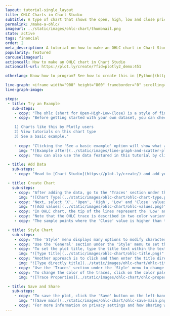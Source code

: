 ```yaml
---
layout: tutorial-single_layout
title: OHLC Charts in Chart Studio
subtitle: A type of chart that shows the open, high, low and close price of financial data over a certain period of time.
permalink: /make-a-ohlc/
imageurl: ../static/images/ohlc-chart/thumbnail.png
state: active
tags: financial
order: 2
meta_description: A tutorial on how to make an OHLC chart in Chart Studio.
popularity: featured
carouselimageurl:
actioncall: How to make an OHLC chart in Chart Studio
actioncall-url: https://plot.ly/create/?fid=plotly2_demo:451

otherlang: Know how to program? See how to create this in [Python](https://plot.ly/python/ohlc-charts/) or [R](https://plot.ly/r/ohlc-charts/).

live-graph: <iframe width="900" height="800" frameborder="0" scrolling="no" src="//plot.ly/~plotly2_demo/451.embed"></iframe>
live-graph-image:

steps:
 - title: Try an Example
   sub-steps:
    - copy: "The ohlc (short for Open-High-Low-Close) is a style of financial chart that describes Open, High, Low and Close for a given X coordinate which is most likely time."
    - copy: "Before getting started with your own dataset, you can check out an example. First, select the 'Type' menu. Hovering the mouse over the chart type icon will display three options: 

    1) Charts like this by Plotly users
    2) View tutorials on this chart type
    3) See a basic example."
    
    - copy: "Clicking the 'See a basic example' option will show what a sample chart looks like after adding data and editing with the style. You'll also see what labels and style attributes were selected for this specific chart, as well as the end result."
      img: "![Example after](../static/images/line-graph-and-scatter-plot-with-excel/scatter-try-example.gif)"
    - copy: "You can also use the data featured in this tutorial by clicking on 'Open This Data in Plotly' on the left-hand side. It'll open in Chart Studio."

 - title: Add Data
   sub-steps:
    - copy: "Head to [Chart Studio](https://plot.ly/create/) and add your data. You have the option of typing directly in the grid, uploading your file, or entering the URL of an online dataset. Chart Studio accepts .xls, .xlsx, or .csv files. For more information on how to enter your data, see [this](https://help.plot.ly/add-data-to-the-plotly-grid/) tutorial."

 - title: Create Chart
   sub-steps:
    - copy: "After adding the data, go to the 'Traces' section under the 'Structure' menu on the left-hand side. Choose the 'Type' of trace, then choose 'OHLC' under 'Financial' chart type."
      img: "![Chart Type](../static/images/ohlc-chart/ohlc-chart-type.png)"
    - copy: "Next, select 'X', 'Open', 'High', 'Low' and 'Close' values from the dropdown menus. This will create the OHLC trace as seen below."
      img: "![Add values](../static/images/ohlc-chart/ohlc-values.png)"
    - copy: "In OHLC chart, the tip of the lines represent the 'Low' and 'High' values and the horizontal segments represent the 'Open' and 'Close' values."
    - copy: "Note that the OHLC trace is described in two color variants, one for the increasing trace and the other for decreasing trace."
    - copy: "The sample points where the 'Close' value is higher than the 'Open' value are said to be increasing, while the sample points where the 'Close' value is lower than the 'Open' value are said to be decreasing. The color styles for the increasing and decreasing can be set under the 'Style' menu which will be discussed in the next step."

 - title: Style Chart
   sub-steps:
    - copy: "The 'Style' menu displays many options to modify characteristics of the overall chart layout or the individual traces. To see more options about styling the chart, visit the [style and layout](https://help.plot.ly/tutorials/#layout) section of the Chart Studio documentation."
    - copy: "Use the 'General' section under the 'Style' menu to set the plot title, as well as change the layout background, margin color and font styles."
    - copy: "To set the plot title, type the title text within the textbox provided under the 'Title' property."
      img: "![Type title](../static/images/ohlc-chart/ohlc-title.png)"
    - copy: "Another approach is to click and then enter the title directly on the plot interface. The same can be done for the axes title."
      img: "![Type directly title](../static/images/ohlc-chart/ohlc-title-direct.png)"
    - copy: "Use the 'Traces' section under the 'Style' menu to change the properties of the trace such as the line width, color and hoverinfo."
    - copy: "To change the color of the traces, click on the color palette next to the attribute 'Line Color' under the properties 'Increasing Trace Styles' and 'Decreasing Trace Styles'."
      img: "![Trace Properties](../static/images/ohlc-chart/ohlc-properties.png)"

 - title: Save and Share
   sub-steps:
    - copy: "To save the plot, click the 'Save' button on the left-hand side. A save modal will appear, as seen below, where you can specify the filenames and privacy settings for your plot and data grid."
      img: "![Save main](../static/images/ohlc-chart/ohlc-save-main.png)"
    - copy: "For more information on privacy settings and how sharing works, visit Chart Studio's [sharing tutorial](http://help.plot.ly/save-share-and-export-in-plotly/)."
---
```


